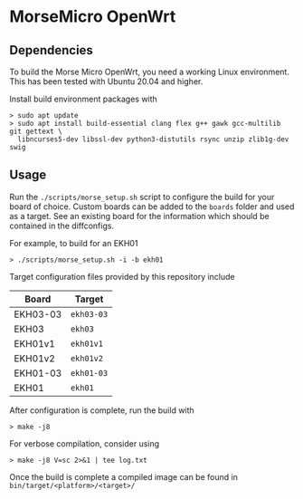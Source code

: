 # MorseMicro OpenWrt
## Dependencies

To build the Morse Micro OpenWrt, you need a working Linux environment. This has been tested with Ubuntu 20.04 and higher.

Install build environment packages with
```
> sudo apt update
> sudo apt install build-essential clang flex g++ gawk gcc-multilib git gettext \
  libncurses5-dev libssl-dev python3-distutils rsync unzip zlib1g-dev swig
```

## Usage

Run the `./scripts/morse_setup.sh` script to configure the build for your board of choice. Custom boards can be added to the `boards` folder and used as a target. See an existing board for the information which should be contained in the diffconfigs.

For example, to build for an EKH01
```
> ./scripts/morse_setup.sh -i -b ekh01
```

Target configuration files provided by this repository include

| Board       | Target                    |
|-------------|-------------------------- |
| EKH03-03    | `ekh03-03`                |
| EKH03       | `ekh03`                   |
| EKH01v1     | `ekh01v1`                 |
| EKH01v2     | `ekh01v2`                 |
| EKH01-03    | `ekh01-03`                |
| EKH01       | `ekh01`                   |


After configuration is complete, run the build with
```
> make -j8
```

For verbose compilation, consider using
```
> make -j8 V=sc 2>&1 | tee log.txt
```

Once the build is complete a compiled image can be found in `bin/target/<platform>/<target>/`
